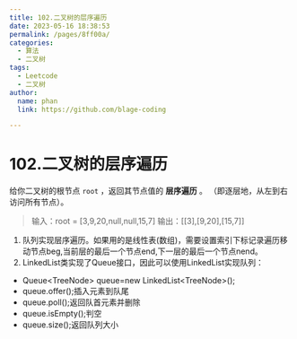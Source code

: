 ```yaml
---
title: 102.二叉树的层序遍历
date: 2023-05-16 18:38:53
permalink: /pages/8ff00a/
categories: 
  - 算法
  - 二叉树
tags: 
  - Leetcode
  - 二叉树
author: 
  name: phan
  link: https://github.com/blage-coding

---
```

# 102.二叉树的层序遍历

给你二叉树的根节点 `root` ，返回其节点值的 **层序遍历** 。 （即逐层地，从左到右访问所有节点）。

> 输入：root = [3,9,20,null,null,15,7]
> 输出：[[3],[9,20],[15,7]]

1. 队列实现层序遍历。如果用的是线性表(数组)，需要设置索引下标记录遍历移动节点beg,当前层的最后一个节点end,下一层的最后一个节点nend。
2. LinkedList类实现了Queue接口，因此可以使用LinkedList实现队列：

-  Queue\<TreeNode\> queue=new LinkedList\<TreeNode\>();
- queue.offer();插入元素到队尾
- queue.poll();返回队首元素并删除
- queue.isEmpty();判空
- queue.size();返回队列大小